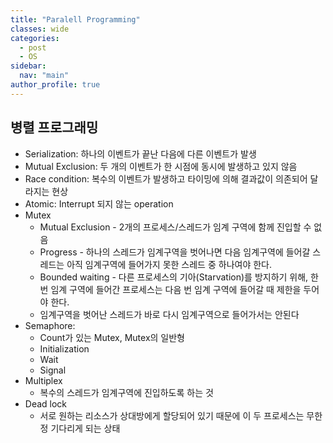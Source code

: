```yaml
---
title: "Paralell Programming"
classes: wide
categories: 
  - post
  - OS
sidebar:
  nav: "main"
author_profile: true
---
```

   
## 병렬 프로그래밍
* Serialization: 하나의 이벤트가 끝난 다음에 다른 이벤트가 발생
* Mutual Exclusion: 두 개의 이벤트가 한 시점에 동시에 발생하고 있지 않음
* Race condition: 복수의 이벤트가 발생하고 타이밍에 의해 결과값이 의존되어 달라지는 현상
* Atomic: Interrupt 되지 않는 operation
* Mutex
  * Mutual Exclusion - 2개의 프로세스/스레드가 임계 구역에 함께 진입할 수 없음
  * Progress - 하나의 스레드가 임계구역을 벗어나면 다음 임계구역에 들어갈 스레드는 아직 임계구역에  들어가지 못한 스레드 중 하나여야 한다.
  * Bounded waiting - 다른 프로세스의 기아(Starvation)를 방지하기 위해, 한 번 임계 구역에 들어간 프로세스는 다음 번 임계 구역에 들어갈 때 제한을 두어야 한다.
  * 임계구역을 벗어난 스레드가 바로 다시 임계구역으로 들어가서는 안된다
* Semaphore:
  * Count가 있는 Mutex, Mutex의 일반형
  * Initialization
  * Wait
  * Signal
* Multiplex
  * 복수의 스레드가 임계구역에 진입하도록 하는 것
* Dead lock
  * 서로 원하는 리소스가 상대방에게 할당되어 있기 때문에 이 두 프로세스는 무한정 기다리게 되는 상태

